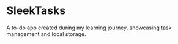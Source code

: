 # SleekTasks
A to-do app created during my learning journey, showcasing task management and local storage.
